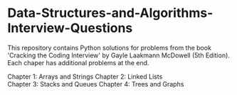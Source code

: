 # Data-Structures-and-Algorithms-Interview-Questions

This repository contains Python solutions for problems from the book 'Cracking the Coding Interview' by Gayle Laakmann McDowell (5th Edition). Each chaper has additional problems at the end. 

Chapter 1: Arrays and Strings
Chapter 2: Linked Lists        
Chapter 3: Stacks and Queues
Chapter 4: Trees and Graphs

